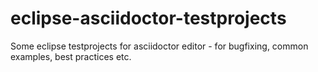 # eclipse-asciidoctor-testprojects
Some eclipse testprojects for asciidoctor editor - for bugfixing, common examples, best practices etc.
